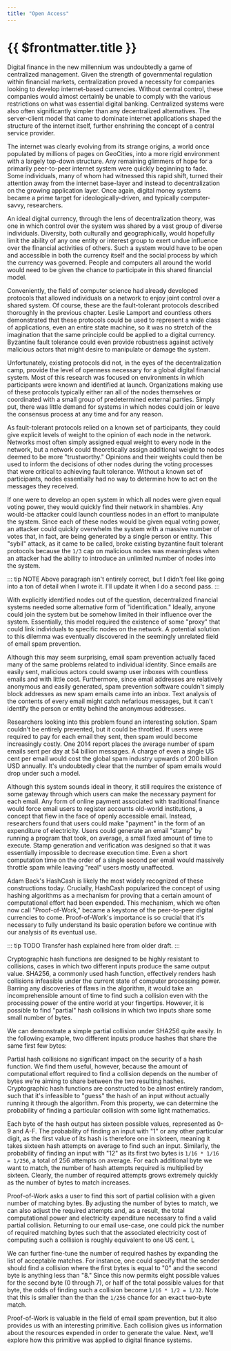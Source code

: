 ```yaml
---
title: "Open Access"
---
```


# {{ $frontmatter.title }}

Digital finance in the new millennium was undoubtedly a game of centralized management. Given the strength of governmental regulation within financial markets, centralization proved a necessity for companies looking to develop internet-based currencies. Without central control, these companies would almost certainly be unable to comply with the various restrictions on what was essential digital banking. Centralized systems were also often significantly simpler than any decentralized alternatives. The server-client model that came to dominate internet applications shaped the structure of the internet itself, further enshrining the concept of a central service provider.

The internet was clearly evolving from its strange origins, a world once populated by millions of pages on GeoCities, into a more rigid environment with a largely top-down structure. Any remaining glimmers of hope for a primarily peer-to-peer internet system were quickly beginning to fade. Some individuals, many of whom had witnessed this rapid shift, turned their attention away from the internet base-layer and instead to decentralization on the growing application layer. Once again, digital money systems became a prime target for ideologically-driven, and typically computer-savvy, researchers.

An ideal digital currency, through the lens of decentralization theory, was one in which control over the system was shared by a vast group of diverse individuals. Diversity, both culturally and geographically, would hopefully limit the ability of any one entity or interest group to exert undue influence over the financial activities of others. Such a system would have to be open and accessible in both the currency itself and the social process by which the currency was governed. People and computers all around the world would need to be given the chance to participate in this shared financial model.

Conveniently, the field of computer science had already developed protocols that allowed individuals on a network to enjoy joint control over a shared system. Of course, these are the fault-tolerant protocols described thoroughly in the previous chapter. Leslie Lamport and countless others demonstrated that these protocols could be used to represent a wide class of applications, even an entire state machine, so it was no stretch of the imagination that the same principle could be applied to a digital currency. Byzantine fault tolerance could even provide robustness against actively malicious actors that might desire to manipulate or damage the system.

Unfortunately, existing protocols did not, in the eyes of the decentralization camp, provide the level of openness necessary for a global digital financial system. Most of this research was focused on environments in which participants were known and identified at launch. Organizations making use of these protocols typically either ran all of the nodes themselves or coordinated with a small group of predetermined external parties. Simply put, there was little demand for systems in which nodes could join or leave the consensus process at any time and for any reason.

As fault-tolerant protocols relied on a known set of participants, they could give explicit levels of weight to the opinion of each node in the network. Networks most often simply assigned equal weight to every node in the network, but a network could theoretically assign additional weight to nodes deemed to be more "trustworthy." Opinions and their weights could then be used to inform the decisions of other nodes during the voting processes that were critical to achieving fault tolerance. Without a known set of participants, nodes essentially had no way to determine how to act on the messages they received.

If one were to develop an open system in which all nodes were given equal voting power, they would quickly find their network in shambles. Any would-be attacker could launch countless nodes in an effort to manipulate the system. Since each of these nodes would be given equal voting power, an attacker could quickly overwhelm the system with a massive number of votes that, in fact, are being generated by a single person or entity. This "sybil" attack, as it came to be called, broke existing byzantine fault tolerant protocols because the `1/3` cap on malicious nodes was meaningless when an attacker had the ability to introduce an unlimited number of nodes into the system.

::: tip NOTE
Above paragraph isn't entirely correct, but I didn't feel like going into a ton of detail when I wrote it. I'll update it when I do a second pass.
:::

With explicitly identified nodes out of the question, decentralized financial systems needed some alternative form of "identification." Ideally, anyone could join the system but be somehow limited in their influence over the system. Essentially, this model required the existence of some "proxy" that could link individuals to specific nodes on the network. A potential solution to this dilemma was eventually discovered in the seemingly unrelated field of email spam prevention.

Although this may seem surprising, email spam prevention actually faced many of the same problems related to individual identity. Since emails are easily sent, malicious actors could swamp user inboxes with countless emails and with little cost. Furthermore, since email addresses are relatively anonymous and easily generated, spam prevention software couldn't simply block addresses as new spam emails came into an inbox. Text analysis of the contents of every email might catch nefarious messages, but it can't identify the person or entity behind the anonymous addresses.

Researchers looking into this problem found an interesting solution. Spam couldn't be entirely prevented, but it could be throttled. If users were required to pay for each email they sent, then spam would become increasingly costly. One 2014 report places the average number of spam emails sent per day at 54 billion messages. A charge of even a single US cent per email would cost the global spam industry upwards of 200 billion USD annually. It's undoubtedly clear that the number of spam emails would drop under such a model.

Although this system sounds ideal in theory, it still requires the existence of some gateway through which users can make the necessary payment for each email. Any form of online payment associated with traditional finance would force email users to register accounts old-world institutions, a concept that flew in the face of openly accessible email. Instead, researchers found that users could make "payment" in the form of an expenditure of electricity. Users could generate an email "stamp" by running a program that took, on average, a small fixed amount of time to execute. Stamp generation and verification was designed so that it was essentially impossible to decrease execution time. Even a short computation time on the order of a single second per email would massively throttle spam while leaving "real" users mostly unaffected.

Adam Back's HashCash is likely the most widely recognized of these constructions today. Crucially, HashCash popularized the concept of using hashing algorithms as a mechanism for proving that a certain amount of computational effort had been expended. This mechanism, which we often now call "Proof-of-Work," became a keystone of the peer-to-peer digital currencies to come. Proof-of-Work's importance is so crucial that it's necessary to fully understand its basic operation before we continue with our analysis of its eventual use.

::: tip TODO
Transfer hash explained here from older draft.
:::

Cryptographic hash functions are designed to be highly resistant to collisions, cases in which two different inputs produce the same output value. SHA256, a commonly used hash function, effectively renders hash collisions infeasible under the current state of computer processing power. Barring any discoveries of flaws in the algorithm, it would take an incomprehensible amount of time to find such a collision even with the processing power of the entire world at your fingertips. However, it is possible to find "partial" hash collisions in which two inputs share some small number of bytes.

We can demonstrate a simple partial collision under SHA256 quite easily. In the following example, two different inputs produce hashes that share the same first few bytes:

Partial hash collisions no significant impact on the security of a hash function. We find them useful, however, because the amount of computational effort required to find a collision depends on the number of bytes we're aiming to share between the two resulting hashes. Cryptographic hash functions are constructed to be almost entirely random, such that it's infeasible to "guess" the hash of an input without actually running it through the algorithm. From this property, we can determine the probability of finding a particular collision with some light mathematics.

Each byte of the hash output has sixteen possible values, represented as 0-9 and A-F. The probability of finding an input with "1" or any other particular digit, as the first value of its hash is therefore one in sixteen, meaning it takes sixteen hash attempts on average to find such an input. Similarly, the probability of finding an input with "12" as its first two bytes is `1/16 * 1/16 = 1/256`, a total of 256 attempts on average. For each additional byte we want to match, the number of hash attempts required is multiplied by sixteen. Clearly, the number of required attempts grows extremely quickly as the number of bytes to match increases.

Proof-of-Work asks a user to find this sort of partial collision with a given number of matching bytes. By adjusting the number of bytes to match, we can also adjust the required attempts and, as a result, the total computational power and electricity expenditure necessary to find a valid partial collision. Returning to our email use-case, one could pick the number of required matching bytes such that the associated electricity cost of computing such a collision is roughly equivalent to one US cent. L

We can further fine-tune the number of required hashes by expanding the list of acceptable matches. For instance, one could specify that the sender should find a collision where the first bytes is equal to "0" and the second byte is anything less than "8." Since this now permits eight possible values for the second byte (0 through 7), or half of the total possible values for that byte, the odds of finding such a collision become `1/16 * 1/2 = 1/32`. Note that this is smaller than the than the `1/256` chance for an exact two-byte match.

Proof-of-Work is valuable in the field of email spam prevention, but it also provides us with an interesting primitive. Each collision gives us information about the resources expended in order to generate the value. Next, we'll explore how this primitive was applied to digital finance systems.
